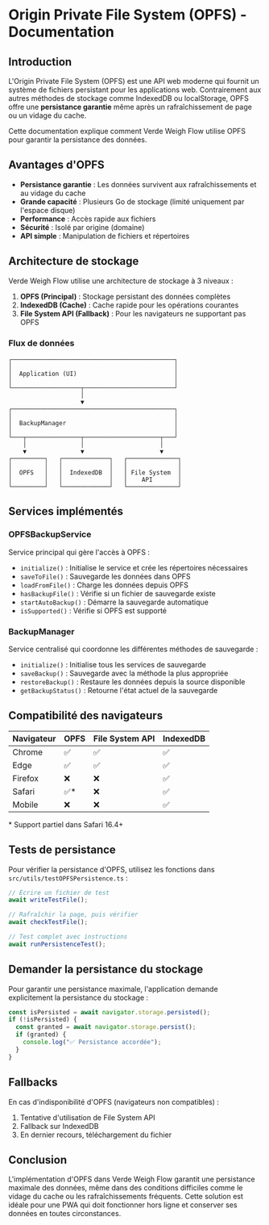 # Origin Private File System (OPFS) - Documentation

## Introduction

L'Origin Private File System (OPFS) est une API web moderne qui fournit un système de fichiers persistant pour les applications web. Contrairement aux autres méthodes de stockage comme IndexedDB ou localStorage, OPFS offre une **persistance garantie** même après un rafraîchissement de page ou un vidage du cache.

Cette documentation explique comment Verde Weigh Flow utilise OPFS pour garantir la persistance des données.

## Avantages d'OPFS

- **Persistance garantie** : Les données survivent aux rafraîchissements et au vidage du cache
- **Grande capacité** : Plusieurs Go de stockage (limité uniquement par l'espace disque)
- **Performance** : Accès rapide aux fichiers
- **Sécurité** : Isolé par origine (domaine)
- **API simple** : Manipulation de fichiers et répertoires

## Architecture de stockage

Verde Weigh Flow utilise une architecture de stockage à 3 niveaux :

1. **OPFS (Principal)** : Stockage persistant des données complètes
2. **IndexedDB (Cache)** : Cache rapide pour les opérations courantes
3. **File System API (Fallback)** : Pour les navigateurs ne supportant pas OPFS

### Flux de données

```
┌─────────────────────────────────────────────┐
│                                             │
│  Application (UI)                           │
│                                             │
└───────────────────┬─────────────────────────┘
                    │
                    ▼
┌─────────────────────────────────────────────┐
│                                             │
│  BackupManager                              │
│                                             │
└───┬───────────────┬─────────────────────┬───┘
    │               │                     │
    ▼               ▼                     ▼
┌─────────┐   ┌─────────────┐   ┌──────────────┐
│         │   │             │   │              │
│  OPFS   │   │  IndexedDB  │   │ File System  │
│         │   │             │   │    API       │
└─────────┘   └─────────────┘   └──────────────┘
```

## Services implémentés

### OPFSBackupService

Service principal qui gère l'accès à OPFS :

- `initialize()` : Initialise le service et crée les répertoires nécessaires
- `saveToFile()` : Sauvegarde les données dans OPFS
- `loadFromFile()` : Charge les données depuis OPFS
- `hasBackupFile()` : Vérifie si un fichier de sauvegarde existe
- `startAutoBackup()` : Démarre la sauvegarde automatique
- `isSupported()` : Vérifie si OPFS est supporté

### BackupManager

Service centralisé qui coordonne les différentes méthodes de sauvegarde :

- `initialize()` : Initialise tous les services de sauvegarde
- `saveBackup()` : Sauvegarde avec la méthode la plus appropriée
- `restoreBackup()` : Restaure les données depuis la source disponible
- `getBackupStatus()` : Retourne l'état actuel de la sauvegarde

## Compatibilité des navigateurs

| Navigateur | OPFS | File System API | IndexedDB |
| ---------- | ---- | --------------- | --------- |
| Chrome     | ✅   | ✅              | ✅        |
| Edge       | ✅   | ✅              | ✅        |
| Firefox    | ❌   | ❌              | ✅        |
| Safari     | ✅\* | ❌              | ✅        |
| Mobile     | ❌   | ❌              | ✅        |

\* Support partiel dans Safari 16.4+

## Tests de persistance

Pour vérifier la persistance d'OPFS, utilisez les fonctions dans `src/utils/testOPFSPersistence.ts` :

```javascript
// Écrire un fichier de test
await writeTestFile();

// Rafraîchir la page, puis vérifier
await checkTestFile();

// Test complet avec instructions
await runPersistenceTest();
```

## Demander la persistance du stockage

Pour garantir une persistance maximale, l'application demande explicitement la persistance du stockage :

```javascript
const isPersisted = await navigator.storage.persisted();
if (!isPersisted) {
  const granted = await navigator.storage.persist();
  if (granted) {
    console.log("✅ Persistance accordée");
  }
}
```

## Fallbacks

En cas d'indisponibilité d'OPFS (navigateurs non compatibles) :

1. Tentative d'utilisation de File System API
2. Fallback sur IndexedDB
3. En dernier recours, téléchargement du fichier

## Conclusion

L'implémentation d'OPFS dans Verde Weigh Flow garantit une persistance maximale des données, même dans des conditions difficiles comme le vidage du cache ou les rafraîchissements fréquents. Cette solution est idéale pour une PWA qui doit fonctionner hors ligne et conserver ses données en toutes circonstances.
